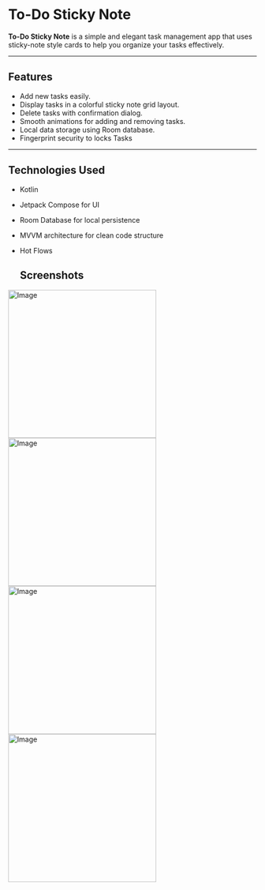 # To-Do Sticky Note

**To-Do Sticky Note** is a simple and elegant task management app that uses sticky-note style cards to help you organize your tasks effectively.

---

## Features

- Add new tasks easily.
- Display tasks in a colorful sticky note grid layout.
- Delete tasks with confirmation dialog.
- Smooth animations for adding and removing tasks.
- Local data storage using Room database.
- Fingerprint security to locks Tasks

---

## Technologies Used

- Kotlin
- Jetpack Compose for UI
- Room Database for local persistence
- MVVM architecture for clean code structure
- Hot Flows

  ## Screenshots
  <div>

<img 
  src="https://github.com/user-attachments/assets/f7c1335a-2275-4514-91ff-494523d45e2b" 
  style="max-width: 100%; height: auto;" 
  width="300" 
  alt="Image" 
/>
<img 
  src="https://github.com/user-attachments/assets/1ecdd65f-c886-455c-9cae-1d27f2702c00" 
  style="max-width: 100%; height: auto;" 
  width="300" 
  alt="Image" 
/>
<img 
  src="https://github.com/user-attachments/assets/0f917aa9-bafe-4e9f-85f3-628c1c8c74b1" 
  style="max-width: 100%; height: auto;" 
  width="300" 
  alt="Image" 
/>
<img 
  src="https://github.com/user-attachments/assets/74d1b63f-9264-4db4-9ec5-47e1501a62ce" 
  style="max-width: 100%; height: auto;" 
  width="300" 
  alt="Image" 
/>
    
  </div>
